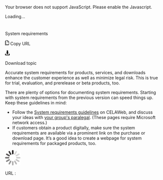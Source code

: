 ﻿Your browser does not support JavaScript. Please enable the Javascript.

Loading...

# 

System requirements

![Copy URL](media/system-requirements/Copy.png)
Copy URL

![Download](media/system-requirements/Download.png)

Download topic

Accurate
system requirements for products, services, and downloads enhance
the customer experience as well as minimize legal risk. This
is true for trial, evaluation, and prerelease or beta products,
too. 

There are plenty of
options for documenting system requirements. Starting with system
requirements from the previous version can speed things up.
Keep these guidelines in mind:

  - Follow the [System requirements guidelines](https://microsoft.sharepoint.com/sites/lcaweb/Home/Marketing/Packaging/System-Requirements) on CELAWeb, and discuss your ideas with [your group's paralegal](https://microsoft.sharepoint.com/sites/lcaweb/Pages/Applications/LegalContact.aspx). (These pages require Microsoft network access.) 
  - If
    customers obtain a product digitally, make sure the system
    requirements are available via a prominent link on the purchase or
    download page. It’s a good idea to create a webpage for system
    requirements for packaged products, too.

![In progress](media/system-requirements/activity-large.gif)

URL :
